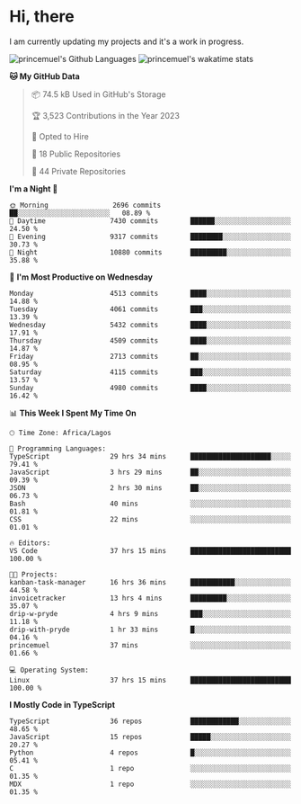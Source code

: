 # Hi, there

<!--
**princemuel/princemuel** is a ✨ _special_ ✨ repository because its `README.md` (this file) appears on your GitHub profile.

Here are some ideas to get you started:

- 🔭 I’m currently working on ...
- 🌱 I’m currently learning ...
- 👯 I’m looking to collaborate on ...
- 🤔 I’m looking for help with ...
- 💬 Ask me about ...
- 📫 How to reach me: ...
- 😄 Pronouns: ...
- ⚡ Fun fact: ...
-->

I am currently updating my projects and it's a work in progress.

![princemuel's Github Languages](https://github-readme-stats.vercel.app/api/top-langs/?username=princemuel&text_color=586069&layout=compact&hide_border=true&title_color=0366d6&count_private=true&include_all_commits=true&theme=tokyonight&show_icons=true)
![princemuel's wakatime stats](https://github-readme-stats.vercel.app/api/wakatime?username=princemuel&text_color=586069&layout=compact&hide_border=true&title_color=0366d6&count_private=true&include_all_commits=true&theme=tokyonight&show_icons=true)

<!--START_SECTION:waka-->
**🐱 My GitHub Data** 

> 📦 74.5 kB Used in GitHub's Storage 
 > 
> 🏆 3,523 Contributions in the Year 2023
 > 
> 💼 Opted to Hire
 > 
> 📜 18 Public Repositories 
 > 
> 🔑 44 Private Repositories 
 > 
**I'm a Night 🦉** 

```text
🌞 Morning                2696 commits        ██░░░░░░░░░░░░░░░░░░░░░░░   08.89 % 
🌆 Daytime                7430 commits        ██████░░░░░░░░░░░░░░░░░░░   24.50 % 
🌃 Evening                9317 commits        ████████░░░░░░░░░░░░░░░░░   30.73 % 
🌙 Night                  10880 commits       █████████░░░░░░░░░░░░░░░░   35.88 % 
```
📅 **I'm Most Productive on Wednesday** 

```text
Monday                   4513 commits        ████░░░░░░░░░░░░░░░░░░░░░   14.88 % 
Tuesday                  4061 commits        ███░░░░░░░░░░░░░░░░░░░░░░   13.39 % 
Wednesday                5432 commits        ████░░░░░░░░░░░░░░░░░░░░░   17.91 % 
Thursday                 4509 commits        ████░░░░░░░░░░░░░░░░░░░░░   14.87 % 
Friday                   2713 commits        ██░░░░░░░░░░░░░░░░░░░░░░░   08.95 % 
Saturday                 4115 commits        ███░░░░░░░░░░░░░░░░░░░░░░   13.57 % 
Sunday                   4980 commits        ████░░░░░░░░░░░░░░░░░░░░░   16.42 % 
```


📊 **This Week I Spent My Time On** 

```text
🕑︎ Time Zone: Africa/Lagos

💬 Programming Languages: 
TypeScript               29 hrs 34 mins      ████████████████████░░░░░   79.41 % 
JavaScript               3 hrs 29 mins       ██░░░░░░░░░░░░░░░░░░░░░░░   09.39 % 
JSON                     2 hrs 30 mins       ██░░░░░░░░░░░░░░░░░░░░░░░   06.73 % 
Bash                     40 mins             ░░░░░░░░░░░░░░░░░░░░░░░░░   01.81 % 
CSS                      22 mins             ░░░░░░░░░░░░░░░░░░░░░░░░░   01.01 % 

🔥 Editors: 
VS Code                  37 hrs 15 mins      █████████████████████████   100.00 % 

🐱‍💻 Projects: 
kanban-task-manager      16 hrs 36 mins      ███████████░░░░░░░░░░░░░░   44.58 % 
invoicetracker           13 hrs 4 mins       █████████░░░░░░░░░░░░░░░░   35.07 % 
drip-w-pryde             4 hrs 9 mins        ███░░░░░░░░░░░░░░░░░░░░░░   11.18 % 
drip-with-pryde          1 hr 33 mins        █░░░░░░░░░░░░░░░░░░░░░░░░   04.16 % 
princemuel               37 mins             ░░░░░░░░░░░░░░░░░░░░░░░░░   01.66 % 

💻 Operating System: 
Linux                    37 hrs 15 mins      █████████████████████████   100.00 % 
```

**I Mostly Code in TypeScript** 

```text
TypeScript               36 repos            ████████████░░░░░░░░░░░░░   48.65 % 
JavaScript               15 repos            █████░░░░░░░░░░░░░░░░░░░░   20.27 % 
Python                   4 repos             █░░░░░░░░░░░░░░░░░░░░░░░░   05.41 % 
C                        1 repo              ░░░░░░░░░░░░░░░░░░░░░░░░░   01.35 % 
MDX                      1 repo              ░░░░░░░░░░░░░░░░░░░░░░░░░   01.35 % 
```




<!--END_SECTION:waka-->
